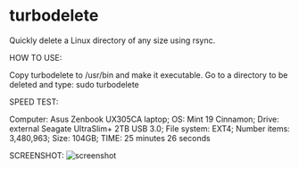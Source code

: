 # turbodelete
Quickly delete a Linux directory of any size using rsync.

HOW TO USE:

Copy turbodelete to /usr/bin and make it executable.
Go to a directory to be deleted and type: sudo turbodelete

SPEED TEST:

Computer: Asus Zenbook UX305CA laptop;
OS: Mint 19 Cinnamon;
Drive: external Seagate UltraSlim+ 2TB USB 3.0;
File system: EXT4;
Number items: 3,480,963;
Size: 104GB;
TIME: 25 minutes 26 seconds

SCREENSHOT:
![screenshot](https://user-images.githubusercontent.com/26446962/45985490-ba7de000-c023-11e8-95f5-a7547b36854d.jpg)


